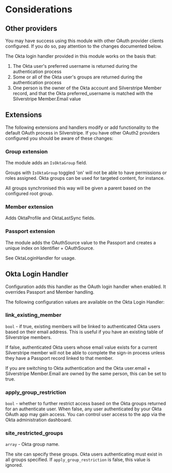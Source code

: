# Considerations

## Other providers

You may have success using this module with other OAuth provider clients configured. If you do so, pay attention to the changes documented below.

The Okta login handler provided in this module works on the basis that:

1. The Okta user's preferred username is returned during the authentication process
1. Some or all of the Okta user's groups are returned during the authentication process
1. One person is the owner of the Okta account and Silverstripe Member record, and that the Okta preferred_username is matched with the Silverstripe Member.Email value

## Extensions

The following extensions and handlers modify or add functionality to the default OAuth process in Silverstripe. If you have other OAuth2 providers configured you should be aware of these changes:

### Group extension

The module adds an `IsOktaGroup` field.

Groups with `IsOktaGroup` toggled 'on' will not be able to have permissions or roles assigned. Okta groups can be used for targeted content, for instance.

All groups synchronised this way will be given a parent based on the configured root group.

### Member extension

Adds OktaProfile and OktaLastSync fields.

### Passport extension

The module adds the OAuthSource value to the Passport and creates a unique index on Identifier + OAuthSource.

See OktaLoginHandler for usage.

## Okta Login Handler

Configuration adds this handler as the OAuth login handler when enabled. It overrides Passport and Member handling.

The following configuration values are available on the Okta Login Handler:

### link_existing_member

`bool` - if true, existing members will be linked to authenticated Okta users based on their email address. This is useful if you have an existing table of Silverstripe members.

If false, authenticated Okta users whose email value exists for a current Silverstripe member will not be able to complete the sign-in process unless they have a Passport record linked to that member.

If you are switching to Okta authentication and the Okta user.email + Silverstripe Member.Email are owned by the same person, this can be set to true.

### apply_group_restriction

`bool` - whether to further restrict access based on the Okta groups returned for an authenticate user. When false, any user authenticated by your Okta OAuth app may gain access. You can control user access to the app via the Okta administration dashboard.

### site_restricted_groups

`array` - Okta group name.

The site can specify these groups. Okta users authenticating must exist in all groups specified. If `apply_group_restriction` is false, this value is ignored.
